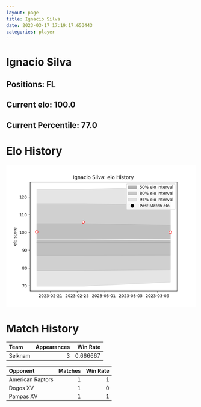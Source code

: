 ```yaml
---  
layout: page  
title: Ignacio Silva  
date: 2023-03-17 17:19:17.653443  
categories: player  
---
```

# Ignacio Silva

## Positions: FL

## Current elo: 100.0

## Current Percentile: 77.0

# Elo History


![elo history](history_IgnacioSilva.png)
# Match History


| Team    |   Appearances |   Win Rate |
|:--------|--------------:|-----------:|
| Selknam |             3 |   0.666667 |

| Opponent         |   Matches |   Win Rate |
|:-----------------|----------:|-----------:|
| American Raptors |         1 |          1 |
| Dogos XV         |         1 |          0 |
| Pampas XV        |         1 |          1 |